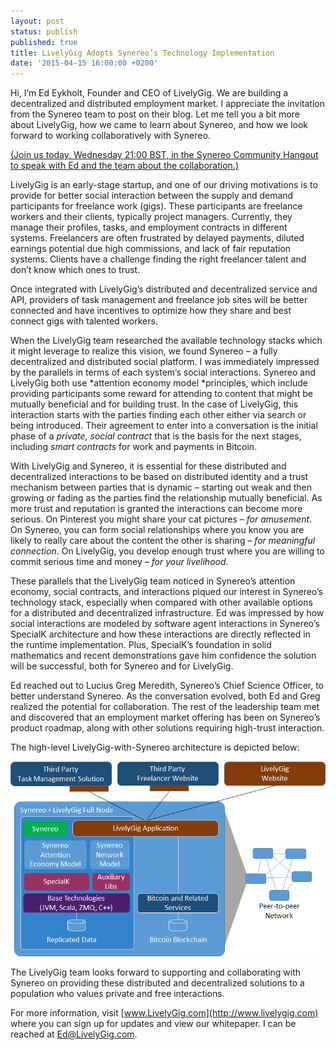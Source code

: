 ```yaml
---
layout: post
status: publish
published: true
title: LivelyGig Adopts Synereo’s Technology Implementation
date: '2015-04-15 16:00:00 +0200'
---
```


Hi, I’m Ed Eykholt, Founder and CEO of LivelyGig. We are building a
decentralized and distributed employment market. I appreciate the
invitation from the Synereo team to post on their blog. Let me tell
you a bit more about LivelyGig, how we came to learn about Synereo,
and how we look forward to working collaboratively with Synereo.

[(Join us today, Wednesday 21:00 BST, in the Synereo Community Hangout to speak with Ed and
the team about the collaboration.)](https://plus.google.com/u/0/b/109002904706315055045/events/c9oi6biisaghei9dt950p0imfsg)

LivelyGig is an early-stage startup, and one of our driving
motivations is to provide for better social interaction between the
supply and demand participants for freelance work (gigs). These
participants are freelance workers and their clients, typically
project managers. Currently, they manage their profiles, tasks, and
employment contracts in different systems. Freelancers are often
frustrated by delayed payments, diluted earnings potential due high
commissions, and lack of fair reputation systems. Clients have a
challenge finding the right freelancer talent and don’t know which
ones to trust.

Once integrated with LivelyGig’s distributed and decentralized service
and API, providers of task management and freelance job sites will be
better connected and have incentives to optimize how they share and
best connect gigs with talented workers.

When the LivelyGig team researched the available technology stacks
which it might leverage to realize this vision, we found Synereo – a
fully decentralized and distributed social platform.  I was
immediately impressed by the parallels in terms of each system’s
social interactions. Synereo and LivelyGig both use *attention economy
model *principles, which include providing participants some reward
for attending to content that might be mutually beneficial and for
building trust. In the case of LivelyGig, this interaction starts with
the parties finding each other either via search or being
introduced. Their agreement to enter into a conversation is the
initial phase of a *private, social contract* that is the basis for
the next stages, including *smart contracts* for work and payments in
Bitcoin.

With LivelyGig and Synereo, it is essential for these distributed and
decentralized interactions to be based on distributed identity and a
trust mechanism between parties that is dynamic – starting out weak
and then growing or fading as the parties find the relationship
mutually beneficial. As more trust and reputation is granted the
interactions can become more serious. On Pinterest you might share
your cat pictures – *for amusement*. On Synereo, you can form social
relationships where you know you are likely to really care about the
content the other is sharing – *for meaningful connection*. On
LivelyGig, you develop enough trust where you are willing to commit
serious time and money – *for your livelihood*.

These parallels that the LivelyGig team noticed in Synereo’s attention
economy, social contracts, and interactions piqued our interest in
Synereo’s technology stack, especially when compared with other
available options for a distributed and decentralized
infrastructure. Ed was impressed by how social interactions are
modeled by software agent interactions in Synereo’s SpecialK
architecture and how these interactions are directly reflected in the
runtime implementation. Plus, SpecialK’s foundation in solid
mathematics and recent demonstrations gave him confidence the solution
will be successful, both for Synereo and for LivelyGig.

Ed reached out to Lucius Greg Meredith, Synereo’s Chief Science
Officer, to better understand Synereo. As the conversation evolved,
both Ed and Greg realized the potential for collaboration. The rest of
the leadership team met and discovered that an employment market
offering has been on Synereo’s product roadmap, along with other
solutions requiring high-trust interaction.

The high-level LivelyGig-with-Synereo architecture is depicted below:

![image alt text](/img/uploads/livelygigarch.png)

The LivelyGig team looks forward to supporting and collaborating with
Synereo on providing these distributed and decentralized solutions to
a population who values private and free interactions.

For more information, visit [www.LivelyGig.com](http://www.livelygig.com) where you can sign up for updates and view our whitepaper. I can be reached at [Ed@LivelyGig.com](mailto:ed@livelygig.com).

